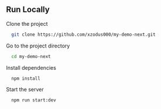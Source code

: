 ## Run Locally

Clone the project

```bash
  git clone https://github.com/xzodus000/my-demo-next.git
```

Go to the project directory

```bash
  cd my-demo-next
```

Install dependencies

```bash
  npm install
```

Start the server

```bash
  npm run start:dev
```
